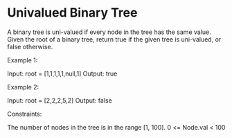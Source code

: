 # Univalued Binary Tree

A binary tree is uni-valued if every node in the tree has the same value.
Given the root of a binary tree, return true if the given tree is uni-valued, or false otherwise.

Example 1:

Input: root = [1,1,1,1,1,null,1]
Output: true

Example 2:

Input: root = [2,2,2,5,2]
Output: false

Constraints:

The number of nodes in the tree is in the range [1, 100].
0 <= Node.val < 100

